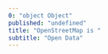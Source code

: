 ```yaml
---
0: "object Object"
published: "undefined"
title: "OpenStreetMap is "
subtitle: "Open Data"
---
```



